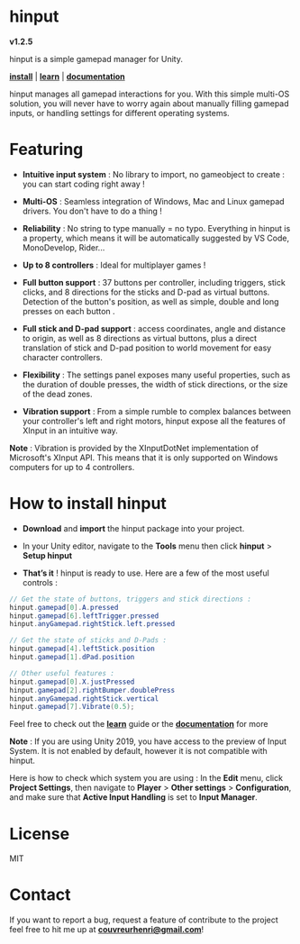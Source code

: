 # hinput
**v1.2.5**

hinput is a simple gamepad manager for Unity.

**[install](http://tiny.cc/hinput_install)** | **[learn](http://tiny.cc/hinput_learn)** | **[documentation](http://tiny.cc/hinput_documentation)** 

hinput manages all gamepad interactions for you. With this simple multi-OS solution, you will never have to worry again about manually filling gamepad inputs, or handling settings for different operating systems. 

# Featuring

- **Intuitive input system** : No library to import, no gameobject to create : you can start coding right away !

- **Multi-OS** : Seamless integration of Windows, Mac and Linux gamepad drivers. You don't have to do a thing !

- **Reliability** : No string to type manually = no typo. Everything in hinput is a property, which means it will be automatically suggested by VS Code, MonoDevelop, Rider...

- **Up to 8 controllers** : Ideal for multiplayer games !

- **Full button support** : 37 buttons per controller, including triggers, stick clicks, and 8 directions for the sticks and D-pad as virtual buttons. Detection of the button's position, as well as simple, double and long presses on each button .

- **Full stick and D-pad support** : access coordinates, angle and distance to origin, as well as 8 directions as virtual buttons, plus a direct translation of stick and D-pad position to world movement for easy character controllers.

- **Flexibility** : The settings panel exposes many useful properties, such as the duration of double presses, the width of stick directions, or the size of the dead zones.

- **Vibration support** : From a simple rumble to complex balances between your controller's left and right motors, hinput expose all the features of XInput in an intuitive way. 

**Note** : Vibration is provided by the XInputDotNet implementation of Microsoft's XInput API. This means that it is only supported on Windows computers for up to 4 controllers. 

# How to install hinput

- **Download** and **import** the hinput package into your project.

- In your Unity editor, navigate to the **Tools** menu then click **hinput** > **Setup hinput**

- **That’s it** ! hinput is ready to use. Here are a few of the most useful controls :

```csharp
// Get the state of buttons, triggers and stick directions :
hinput.gamepad[0].A.pressed
hinput.gamepad[6].leftTrigger.pressed
hinput.anyGamepad.rightStick.left.pressed

// Get the state of sticks and D-Pads :
hinput.gamepad[4].leftStick.position
hinput.gamepad[1].dPad.position

// Other useful features :
hinput.gamepad[0].X.justPressed
hinput.gamepad[2].rightBumper.doublePress
hinput.anyGamepad.rightStick.vertical
hinput.gamepad[7].Vibrate(0.5);
```

Feel free to check out the **[learn](http://tiny.cc/hinput_learn)** guide or the **[documentation](http://tiny.cc/hinput_documentation)** for more


**Note** : If you are using Unity 2019, you have access to the preview of Input System. It is not enabled by default, however it is not compatible with hinput.

Here is how to check which system you are using : In the **Edit** menu, click **Project Settings**, then navigate to **Player** > **Other settings** > **Configuration**, and make sure that **Active Input Handling** is set to **Input Manager**.

# License

MIT

# Contact

If you want to report a bug, request a feature of contribute to the project feel free to hit me up at **[couvreurhenri@gmail.com](mailto:couvreurhenri@gmail.com)**!
